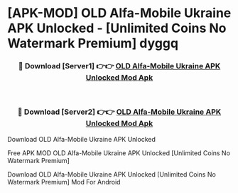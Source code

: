 # [APK-MOD] OLD Alfa-Mobile Ukraine APK Unlocked - [Unlimited Coins No Watermark Premium] dyggq



<div align="center">
<h3>🔴 Download [Server1] 👉👉 <a href="https://momento.my/?title=OLD_Alfa-Mobile_Ukraine_APK_Unlocked">OLD Alfa-Mobile Ukraine APK Unlocked Mod Apk</a></h3><br>

<h3>🔴 Download [Server2] 👉👉 <a href="https://momento.my/?title=OLD_Alfa-Mobile_Ukraine_APK_Unlocked">OLD Alfa-Mobile Ukraine APK Unlocked Mod Apk</a></h3>
</div>



Download OLD Alfa-Mobile Ukraine APK Unlocked 

Free APK MOD OLD Alfa-Mobile Ukraine APK Unlocked [Unlimited Coins No Watermark Premium]

Download OLD Alfa-Mobile Ukraine APK Unlocked [Unlimited Coins No Watermark Premium] Mod For Android
